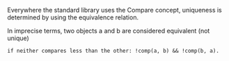 Everywhere the standard library uses the Compare concept, uniqueness is determined by using the equivalence relation.

 In imprecise terms, two objects a and b are considered equivalent (not unique)

    if neither compares less than the other: !comp(a, b) && !comp(b, a).